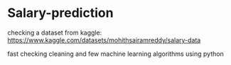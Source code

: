 # Salary-prediction

checking a dataset from kaggle: https://www.kaggle.com/datasets/mohithsairamreddy/salary-data

fast checking cleaning and few machine learning algorithms using python 

